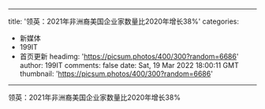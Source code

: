 
---
title: '领英：2021年非洲裔美国企业家数量比2020年增长38%'
categories: 
 - 新媒体
 - 199IT
 - 首页更新
headimg: 'https://picsum.photos/400/300?random=6686'
author: 199IT
comments: false
date: Sat, 19 Mar 2022 18:00:11 GMT
thumbnail: 'https://picsum.photos/400/300?random=6686'
---

<div>   
领英：2021年非洲裔美国企业家数量比2020年增长38%  
</div>
            